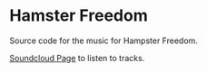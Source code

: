 Hamster Freedom
===============

Source code for the music for Hampster Freedom.

[Soundcloud Page](https://soundcloud.com/case-ryan-talbot) to listen to tracks.
